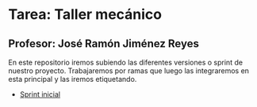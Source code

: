 # Tarea: Taller mecánico
## Profesor: José Ramón Jiménez Reyes

En este repositorio iremos subiendo las diferentes versiones o sprint de nuestro proyecto.
Trabajaremos por ramas que luego las integraremos en esta principal y las iremos etiquetando.

- [Sprint inicial](../../tree/sprint_inicial)